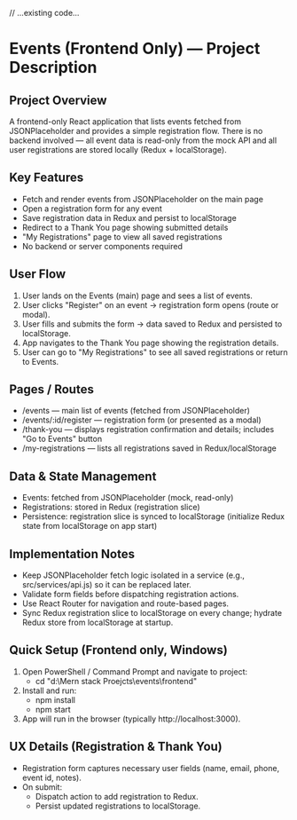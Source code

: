 // ...existing code...

# Events (Frontend Only) — Project Description

## Project Overview

A frontend-only React application that lists events fetched from JSONPlaceholder and provides a simple registration flow. There is no backend involved — all event data is read-only from the mock API and all user registrations are stored locally (Redux + localStorage).

## Key Features

- Fetch and render events from JSONPlaceholder on the main page
- Open a registration form for any event
- Save registration data in Redux and persist to localStorage
- Redirect to a Thank You page showing submitted details
- "My Registrations" page to view all saved registrations
- No backend or server components required

## User Flow

1. User lands on the Events (main) page and sees a list of events.
2. User clicks "Register" on an event → registration form opens (route or modal).
3. User fills and submits the form → data saved to Redux and persisted to localStorage.
4. App navigates to the Thank You page showing the registration details.
5. User can go to "My Registrations" to see all saved registrations or return to Events.

## Pages / Routes

- /events — main list of events (fetched from JSONPlaceholder)
- /events/:id/register — registration form (or presented as a modal)
- /thank-you — displays registration confirmation and details; includes "Go to Events" button
- /my-registrations — lists all registrations saved in Redux/localStorage

## Data & State Management

- Events: fetched from JSONPlaceholder (mock, read-only)
- Registrations: stored in Redux (registration slice)
- Persistence: registration slice is synced to localStorage (initialize Redux state from localStorage on app start)

## Implementation Notes

- Keep JSONPlaceholder fetch logic isolated in a service (e.g., src/services/api.js) so it can be replaced later.
- Validate form fields before dispatching registration actions.
- Use React Router for navigation and route-based pages.
- Sync Redux registration slice to localStorage on every change; hydrate Redux store from localStorage at startup.

## Quick Setup (Frontend only, Windows)

1. Open PowerShell / Command Prompt and navigate to project:
   - cd "d:\Mern stack Proejcts\events\frontend"
2. Install and run:
   - npm install
   - npm start
3. App will run in the browser (typically http://localhost:3000).

## UX Details (Registration & Thank You)

- Registration form captures necessary user fields (name, email, phone, event id, notes).
- On submit:
  - Dispatch action to add registration to Redux.
  - Persist updated registrations to localStorage.
